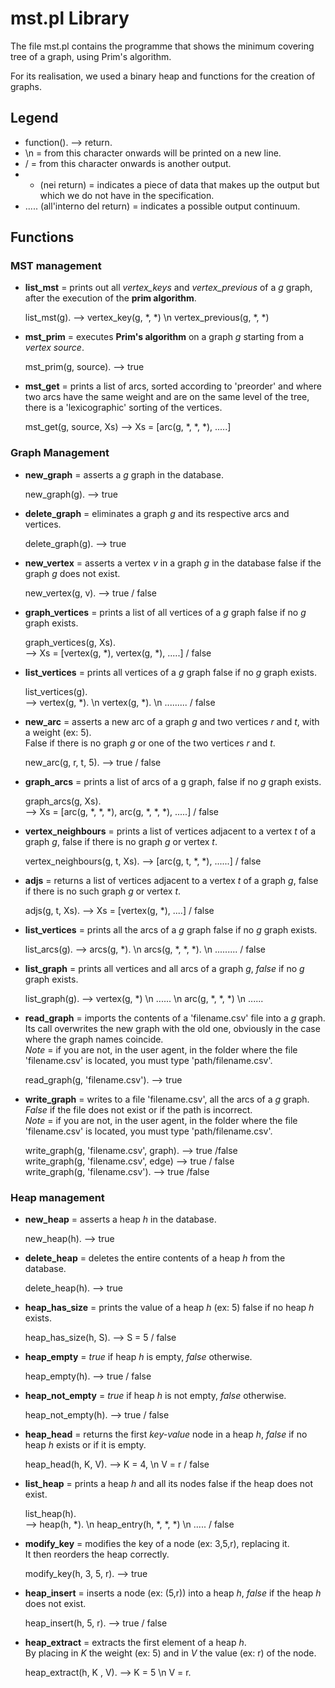 # mst.pl Library 

The file mst.pl contains the programme that shows the minimum covering tree of a graph, using Prim's algorithm.

For its realisation, we used a binary heap and functions for the creation of graphs.


## Legend
* function(). --> return. 
* \n = from this character onwards will be printed on a new line.
* / = from this character onwards is another output.
* * (nei return) = indicates a piece of data that makes up the output but which we do not have in the specification.
* ..... (all'interno del return) = indicates a possible output continuum.


## Functions

### MST management

* **list_mst** = prints out all *vertex_keys* and *vertex_previous* of a *g* graph, after the execution of the **prim algorithm**.<br>
	       
	 list_mst(g). --> vertex_key(g, *, *) \n vertex_previous(g, *, *)


* **mst_prim** = executes **Prim's algorithm** on a graph *g* starting from a *vertex source*.<br>

	 mst_prim(g, source). --> true 


* **mst_get** = prints a list of arcs, sorted according to 'preorder' and where two arcs have the same weight and are on the same level of the tree, there is a 'lexicographic' sorting of the vertices. <br>
	
	 mst_get(g, source, Xs) --> Xs = [arc(g, *, *, *), .....] 


### Graph Management 
* **new_graph** = asserts a *g* graph in the database.

	 new_graph(g). --> true


* **delete_graph** = eliminates a graph *g* and its respective arcs and vertices.<br>

	 delete_graph(g). --> true


* **new_vertex** = asserts a vertex *v* in a graph *g* in the database false if the graph *g* does not exist.<br>
		 
	 new_vertex(g, v). --> true / false


* **graph_vertices** = prints a list of all vertices of a *g* graph false if no *g* graph exists.<br>
		     
	 graph_vertices(g, Xs).<br>
	 --> Xs = [vertex(g, *), vertex(g, *), .....] / false


*  **list_vertices** = prints all vertices of a *g* graph false if no *g* graph exists.<br>
		    
	 list_vertices(g).<br>
 	 --> vertex(g, *). \n vertex(g, *). \n ......... / false 


* **new_arc** = asserts a new arc of a graph *g* and two vertices *r* and *t*, with a weight (ex: 5).<br>
		False if there is no graph *g* or one of the two vertices *r* and *t*.<br>
	      
	 new_arc(g, r, t, 5). --> true / false


* **graph_arcs** = prints a list of arcs of a g graph, false if no *g* graph exists.<br>
		 
	 graph_arcs(g, Xs).<br>
	 --> Xs = [arc(g, *, *, *), arc(g, *, *, *), .....] / false 


* **vertex_neighbours** = prints a list of vertices adjacent to a vertex *t* of a graph *g*, false if there is no graph *g* or vertex *t*.<br>
			
	 vertex_neighbours(g, t, Xs). --> [arc(g, t, *, *), ......] / false


* **adjs** = returns a list of vertices adjacent to a vertex *t* of a graph *g*, false if there is no such graph *g* or vertex *t*.<br>
	   
	 adjs(g, t, Xs). --> Xs = [vertex(g, *), ....] / false


* **list_vertices** = prints all the arcs of a *g* graph false if no *g* graph exists.<br>
		    
	 list_arcs(g).
	 --> arcs(g, *). \n arcs(g, *, *, *). \n ......... / false 


* **list_graph** = prints all vertices and all arcs of a graph *g*, *false* if no *g* graph exists.<br>
		 
	 list_graph(g). --> vertex(g, *) \n ...... \n arc(g, *, *, *) \n ...... 


* **read_graph** = imports the contents of a 'filename.csv' file into a *g* graph.<br>
		   Its call overwrites the new graph with the old one, obviously in the case where the graph names coincide.<br>
		   *Note* = if you are not, in the user agent, in the folder where the file 'filename.csv' is located, you must type 'path/filename.csv'.<br>

	 read_graph(g, 'filename.csv'). --> true


* **write_graph** = writes to a file 'filename.csv', all the arcs of a *g* graph.<br>
		    *False* if the file does not exist or if the path is incorrect.<br>
		    *Note* = if you are not, in the user agent, in the folder where the file 'filename.csv' is located, you must type 'path/filename.csv'.
		
	 write_graph(g, 'filename.csv', graph). --> true /false<br>
	 write_graph(g, 'filename.csv', edge) --> true / false<br>
	 write_graph(g, 'filename.csv'). --> true /false


### Heap management

* **new_heap** = asserts a heap *h* in the database.<br>

	 new_heap(h). --> true


* **delete_heap** = deletes the entire contents of a heap *h* from the database.<br>

	delete_heap(h). --> true 


* **heap_has_size** = prints the value of a heap *h* (ex: 5) false if no heap *h* exists.<br>
		    
	heap_has_size(h, S). --> S = 5 / false


* **heap_empty** = *true* if heap *h* is empty, *false* otherwise.<br>

	heap_empty(h). --> true / false


* **heap_not_empty** = *true* if heap *h* is not empty, *false* otherwise.<br>

	heap_not_empty(h). --> true / false


* **heap_head** = returns the first *key-value* node in a heap *h*, *false* if no heap *h* exists or if it is empty.<br>
		
	heap_head(h, K, V). --> K = 4, \n V = r / false


* **list_heap** = prints a heap *h* and all its nodes false if the heap does not exist.<br>
		
	list_heap(h).<br>
	--> heap(h, *). \n heap_entry(h, *, *, *) \n ..... / false


* **modify_key** = modifies the key of a node (ex: 3,5,r), replacing it.<br>
		   It then reorders the heap correctly.<br>
		 
	modify_key(h, 3, 5, r). --> true 


* **heap_insert** = inserts a node (ex: (5,r)) into a heap *h*, *false* if the heap *h* does not exist.<br>
		  
	heap_insert(h, 5, r). --> true / false


* **heap_extract** = extracts the first element of a heap *h*.<br>
		     By placing in *K* the weight (ex: 5) and in *V* the value (ex: r) of the node. <br>

	heap_extract(h, K , V). --> K = 5 \n V = r.
